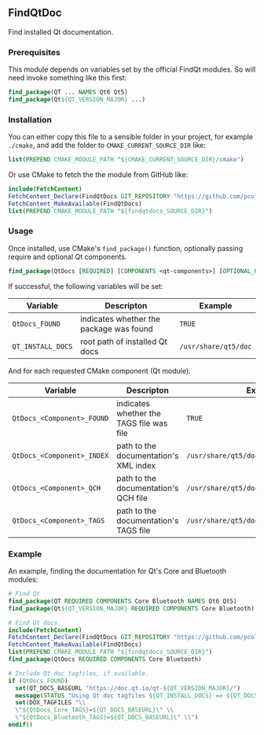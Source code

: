 ## FindQtDoc

Find installed Qt documentation.

### Prerequisites

This module depends on variables set by the official FindQt modules. So will need invoke something like this first:

```cmake
find_package(QT ... NAMES Qt6 Qt5)
find_package(Qt${QT_VERSION_MAJOR} ...)
```

### Installation

You can either copy this file to a sensible folder in your project, for example `./cmake`, and add the folder to
`CMAKE_CURRENT_SOURCE_DIR` like:

```cmake
list(PREPEND CMAKE_MODULE_PATH "${CMAKE_CURRENT_SOURCE_DIR}/cmake")
```

Or use CMake to fetch the the module from GitHub like:

```cmake
include(FetchContent)
FetchContent_Declare(FindQtDocs GIT_REPOSITORY "https://github.com/pcolby/cmake-modules" GIT_TAG "v1")
FetchContent_MakeAvailable(FindQtDocs)
list(PREPEND CMAKE_MODULE_PATH "${findqtdocs_SOURCE_DIR}")
```

### Usage

Once installed, use CMake's `find_package()` function, optionally passing require and optional Qt components.

```cmake
find_package(QtDocs [REQUIRED] [COMPONENTS <qt-components>] [OPTIONAL_COMPONENTS <more-qt-components>])
```

If successful, the following variables will be set:

|     Variable      |               Descripton                |        Example       |
|-------------------|-----------------------------------------|----------------------|
| `QtDocs_FOUND`    | indicates whether the package was found | `TRUE`               |
| `QT_INSTALL_DOCS` | root path of installed Qt docs          | `/usr/share/qt5/doc` |

And for each requested CMake component (Qt module):

|        Variable         |                     Descripton                   |        Example       |
|-------------------------|--------------------------------------------------|----------------------|
| `QtDocs_<Component>_FOUND` | indicates whether the TAGS file was file  | `TRUE`
| `QtDocs_<Component>_INDEX` | path to the documentation's XML index  | `/usr/share/qt5/doc/qtcore/qtcore.index` |
| `QtDocs_<Component>_QCH`   | path to the documentation's QCH file   | `/usr/share/qt5/doc/qtcore/qtcore.qch`   |
| `QtDocs_<Component>_TAGS`  | path to the documentation's TAGS file  | `/usr/share/qt5/doc/qtcore/qtcore.tags`  |

### Example

An example, finding the documentation for Qt's Core and Bluetooth modules:

```cmake
# Find Qt
find_package(QT REQUIRED COMPONENTS Core Bluetooth NAMES Qt6 Qt5)
find_package(Qt${QT_VERSION_MAJOR} REQUIRED COMPONENTS Core Bluetooth)

# Find Qt docs
include(FetchContent)
FetchContent_Declare(FindQtDocs GIT_REPOSITORY "https://github.com/pcolby/cmake-modules" GIT_TAG "v1")
FetchContent_MakeAvailable(FindQtDocs)
list(PREPEND CMAKE_MODULE_PATH "${findqtdocs_SOURCE_DIR}")
find_package(QtDocs REQUIRED COMPONENTS Core Bluetooth)

# Include Qt doc tagfiles, if available.
if (QtDocs_FOUND)
  set(QT_DOCS_BASEURL "https://doc.qt.io/qt-${QT_VERSION_MAJOR}/")
  message(STATUS "Using Qt doc tagfiles ${QT_INSTALL_DOCS} => ${QT_DOCS_BASEURL}")
  set(DOX_TAGFILES "\\
  \"${QtDocs_Core_TAGS}=${QT_DOCS_BASEURL}\" \\
  \"${QtDocs_Bluetooth_TAGS}=${QT_DOCS_BASEURL}\" \\")
endif()
```
